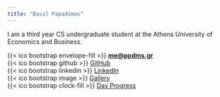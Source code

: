 ```yaml
---
title: "Basil Papadimas"
---
```


I am a third year CS undergraduate student at the Athens University of Economics and Business.

{{< ico bootstrap envelope-fill >}} **[me@ppdms.gr](mailto:me@ppdms.gr)**<br>
{{< ico bootstrap github >}} [GitHub](https://github.com/ppdms)<br>
{{< ico bootstrap linkedin >}} [LinkedIn](https://www.linkedin.com/in/ppdms/)<br>
{{< ico bootstrap image >}} [Gallery](https://img.ppdms.gr)<br>
{{< ico bootstrap clock-fill >}} [Day Progress](https://ppdms.gr/time)<br>
